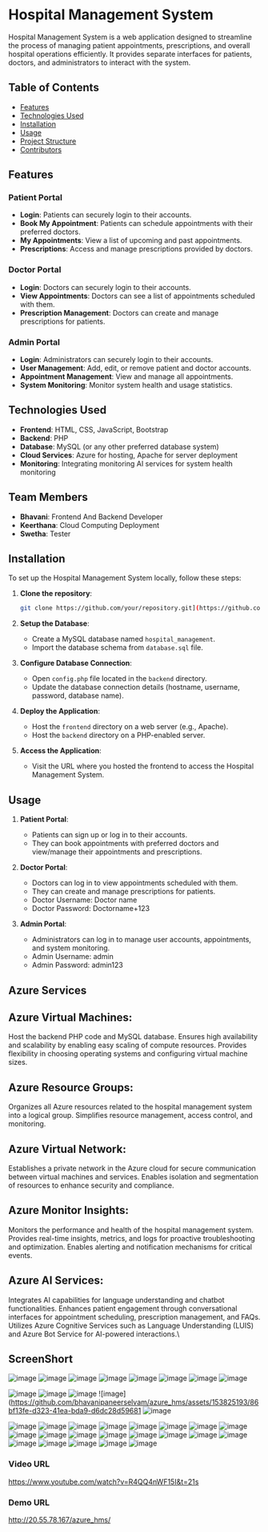 # Hospital Management System

Hospital Management System is a web application designed to streamline the process of managing patient appointments, prescriptions, and overall hospital operations efficiently. It provides separate interfaces for patients, doctors, and administrators to interact with the system.

## Table of Contents
- [Features](#features)
- [Technologies Used](#technologies-used)
- [Installation](#installation)
- [Usage](#usage)
- [Project Structure](#project-structure)
- [Contributors](#contributors)

## Features

### Patient Portal
- **Login**: Patients can securely login to their accounts.
- **Book My Appointment**: Patients can schedule appointments with their preferred doctors.
- **My Appointments**: View a list of upcoming and past appointments.
- **Prescriptions**: Access and manage prescriptions provided by doctors.

### Doctor Portal
- **Login**: Doctors can securely login to their accounts.
- **View Appointments**: Doctors can see a list of appointments scheduled with them.
- **Prescription Management**: Doctors can create and manage prescriptions for patients.

### Admin Portal
- **Login**: Administrators can securely login to their accounts.
- **User Management**: Add, edit, or remove patient and doctor accounts.
- **Appointment Management**: View and manage all appointments.
- **System Monitoring**: Monitor system health and usage statistics.

## Technologies Used
- **Frontend**: HTML, CSS, JavaScript, Bootstrap
- **Backend**: PHP
- **Database**: MySQL (or any other preferred database system)
- **Cloud Services**: Azure for hosting, Apache for server deployment
- **Monitoring**: Integrating monitoring AI services for system
 health monitoring
## Team Members
- **Bhavani**: Frontend And Backend Developer
- **Keerthana**: Cloud Computing Deployment
- **Swetha**: Tester

## Installation

To set up the Hospital Management System locally, follow these steps:

1. **Clone the repository**: 
    ```bash
    git clone https://github.com/your/repository.git](https://github.com/bhavanipaneerselvam/azure_hms
    ```

2. **Setup the Database**:
    - Create a MySQL database named `hospital_management`.
    - Import the database schema from `database.sql` file.

3. **Configure Database Connection**:
    - Open `config.php` file located in the `backend` directory.
    - Update the database connection details (hostname, username, password, database name).

4. **Deploy the Application**:
    - Host the `frontend` directory on a web server (e.g., Apache).
    - Host the `backend` directory on a PHP-enabled server.

5. **Access the Application**:
    - Visit the URL where you hosted the frontend to access the Hospital Management System.

## Usage

1. **Patient Portal**:
    - Patients can sign up or log in to their accounts.
    - They can book appointments with preferred doctors and view/manage their appointments and prescriptions.

2. **Doctor Portal**:
    - Doctors can log in to view appointments scheduled with them.
    - They can create and manage prescriptions for patients.
    - Doctor Username: Doctor name
    - Doctor Password: Doctorname+123

3. **Admin Portal**:
    - Administrators can log in to manage user accounts, appointments, and system monitoring.
    - Admin Username: admin
    - Admin Password: admin123


## Azure Services 

## Azure Virtual Machines:

Host the backend PHP code and MySQL database.
Ensures high availability and scalability by enabling easy scaling of compute resources.
Provides flexibility in choosing operating systems and configuring virtual machine sizes.
## Azure Resource Groups:

Organizes all Azure resources related to the hospital management system into a logical group.
Simplifies resource management, access control, and monitoring.
## Azure Virtual Network:

Establishes a private network in the Azure cloud for secure communication between virtual machines and services.
Enables isolation and segmentation of resources to enhance security and compliance.
## Azure Monitor Insights:

Monitors the performance and health of the hospital management system.
Provides real-time insights, metrics, and logs for proactive troubleshooting and optimization.
Enables alerting and notification mechanisms for critical events.
## Azure AI Services:

Integrates AI capabilities for language understanding and chatbot functionalities.
Enhances patient engagement through conversational interfaces for appointment scheduling, prescription management, and FAQs.
Utilizes Azure Cognitive Services such as Language Understanding (LUIS) and Azure Bot Service for AI-powered interactions.\



## ScreenShort 
![image](https://github.com/bhavanipaneerselvam/azure_hms/assets/153912844/1a61c622-9466-4d30-9a80-e9dce4f6dcc8)
![image](https://github.com/bhavanipaneerselvam/azure_hms/assets/153912844/bb94872c-9557-4441-bea3-4e9f7eba6cdb)
![image](https://github.com/bhavanipaneerselvam/azure_hms/assets/153912844/b97a7e10-6053-49c1-9256-d4692086854d)
![image](https://github.com/bhavanipaneerselvam/azure_hms/assets/153912844/3a854ba0-2206-4db5-8ff1-eb3fd38ff9cb)
![image](https://github.com/bhavanipaneerselvam/azure_hms/assets/153912844/6c30fefb-5f15-491e-be4a-ffcc17aefef3)
![image](https://github.com/bhavanipaneerselvam/azure_hms/assets/153912844/058467d3-5092-40b7-95c8-9d87e8f28c31)
![image](https://github.com/bhavanipaneerselvam/azure_hms/assets/153912844/df0af038-04f7-4c7c-ac12-167320a38dc4)
![image](https://github.com/bhavanipaneerselvam/azure_hms/assets/153912844/62726717-2824-49a6-996d-c3bf35ffacc6)

![image](https://github.com/bhavanipaneerselvam/azure_hms/assets/153825193/17acb5e9-9e08-4c58-a7aa-ad63af8dfcd0)
![image](https://github.com/bhavanipaneerselvam/azure_hms/assets/153825193/ef163471-a692-4d7d-bc52-a0f030ce8604)
![image](https://github.com/bhavanipaneerselvam/azure_hms/assets/153825193/6b7c5528-d44c-43ef-a48d-7fb7314af947)
![image](https://github.com/bhavanipaneerselvam/azure_hms/assets/153825193/86bf13fe-d323-41ea-bda9-d6dc28d59681
![image](https://github.com/bhavanipaneerselvam/azure_hms/assets/153825193/ebfc50f9-27a8-4a71-b5a0-f74d700c7d0d)

![image](https://github.com/bhavanipaneerselvam/azure_hms/assets/153825193/9febcbe9-1912-420f-bf64-4c253658fb3f)
![image](https://github.com/bhavanipaneerselvam/azure_hms/assets/153825193/e0a1b31e-2100-44c4-8f82-0411ac8b7693)
![image](https://github.com/bhavanipaneerselvam/azure_hms/assets/153825193/db894ecd-6451-4506-8dac-ec21131ef91f)
![image](https://github.com/bhavanipaneerselvam/azure_hms/assets/153825193/25e9c4f0-7f05-4f8b-b1c6-61f03df42f77)
![image](https://github.com/bhavanipaneerselvam/azure_hms/assets/153825193/064c10b1-748e-445b-a31d-8ca4783cf6f4)
![image](https://github.com/bhavanipaneerselvam/azure_hms/assets/153825193/d507ed18-03bc-42d3-aa57-776247537225)
![image](https://github.com/bhavanipaneerselvam/azure_hms/assets/153825193/778b6a59-e6e1-4fdb-8c81-bf5b70b2cf78)
![image](https://github.com/bhavanipaneerselvam/azure_hms/assets/153825193/9bb0453d-1a50-4ecc-ac0c-8122c30bdd94)
![image](https://github.com/bhavanipaneerselvam/azure_hms/assets/153825193/7f382ef8-6acb-42d7-86f8-1090284c7359)
![image](https://github.com/bhavanipaneerselvam/azure_hms/assets/153825193/b1d87221-68e0-4967-8bef-7e8df910dba3)
![image](https://github.com/bhavanipaneerselvam/azure_hms/assets/153825193/d2fb51e3-cbd3-42c7-acf2-cc983a93a838)
![image](https://github.com/bhavanipaneerselvam/azure_hms/assets/153825193/78365688-d561-427c-a030-ab25fcac8d3d)
![image](https://github.com/bhavanipaneerselvam/azure_hms/assets/153825193/5cb2d0a3-471a-495f-b6f7-046a565bb12b)
![image](https://github.com/bhavanipaneerselvam/azure_hms/assets/153825193/79fb773a-2c1e-4a6c-80a9-a12f256f8a54)
![image](https://github.com/bhavanipaneerselvam/azure_hms/assets/153825193/d662fa9a-b107-4201-99b1-c4bfcffec653)
![image](https://github.com/bhavanipaneerselvam/azure_hms/assets/153825193/6b88d9a7-9e16-43c3-8ce3-ad79c246b885)
![image](https://github.com/bhavanipaneerselvam/azure_hms/assets/153825193/68e7611b-bf93-40de-ae55-3fe6bcf95694)
![image](https://github.com/bhavanipaneerselvam/azure_hms/assets/153825193/d7a1e90b-a93b-4d78-9e8d-6ece4f397b21)
![image](https://github.com/bhavanipaneerselvam/azure_hms/assets/153825193/e27c9318-c66f-4597-bbf5-c0609ce61365)
![image](https://github.com/bhavanipaneerselvam/azure_hms/assets/153825193/fc14606f-d12a-4012-8d5e-0fca7af4948c)
![image](https://github.com/bhavanipaneerselvam/azure_hms/assets/153825193/eb5ec8b4-57f8-4634-9e99-3d513e7cdeb9)
### Video URL
https://www.youtube.com/watch?v=R4QQ4nWF15I&t=21s
### Demo URL
http://20.55.78.167/azure_hms/













































